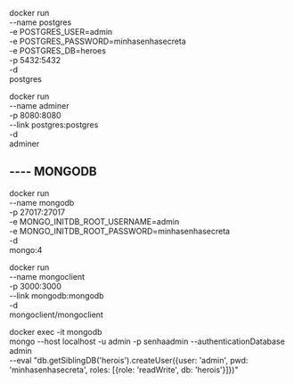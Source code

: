 docker run \
    --name postgres \
    -e POSTGRES_USER=admin \
    -e POSTGRES_PASSWORD=minhasenhasecreta \
    -e POSTGRES_DB=heroes \
    -p 5432:5432 \
    -d \
    postgres

docker run \
    --name adminer \
    -p 8080:8080 \
    --link postgres:postgres \
    -d \
    adminer

## ---- MONGODB
docker run \
    --name mongodb \
    -p 27017:27017 \
    -e MONGO_INITDB_ROOT_USERNAME=admin \
    -e MONGO_INITDB_ROOT_PASSWORD=minhasenhasecreta \
    -d \
    mongo:4

docker run \
    --name mongoclient \
    -p 3000:3000 \
    --link mongodb:mongodb \
    -d \
    mongoclient/mongoclient


docker exec -it mongodb \
    mongo --host localhost -u admin -p senhaadmin --authenticationDatabase admin \
    --eval "db.getSiblingDB('herois').createUser({user: 'admin', pwd: 'minhasenhasecreta', roles: [{role: 'readWrite', db: 'herois'}]})"